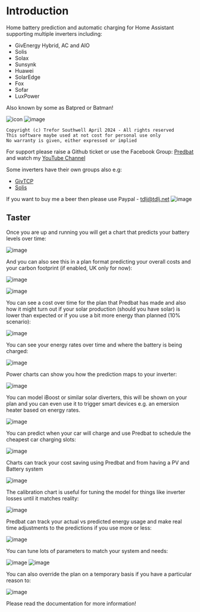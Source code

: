 # Introduction

Home battery prediction and automatic charging for Home Assistant supporting multiple inverters including:

- GivEnergy Hybrid, AC and AIO
- Solis
- Solax
- Sunsynk
- Huawei
- SolarEdge
- Fox
- Sofar
- LuxPower

Also known by some as Batpred or Batman!

![icon](https://github.com/springfall2008/batpred/assets/48591903/7c207423-1423-4f88-beb2-d1da5cfbfeeb) ![image](https://github.com/springfall2008/batpred/assets/48591903/e98a0720-d2cf-4b71-94ab-97fe09b3cee1)

```text
Copyright (c) Trefor Southwell April 2024 - All rights reserved
This software maybe used at not cost for personal use only
No warranty is given, either expressed or implied
```

For support please raise a Github ticket or use the Facebook Group: [Predbat](https://www.facebook.com/groups/1477599886299106) and
watch my [YouTube Channel](https://www.youtube.com/@springfall2008)

Some inverters have their own groups also e.g:

- [GivTCP](https://www.facebook.com/groups/615579009972782)
- [Solis](https://www.facebook.com/groups/288045168816481)

If you want to buy me a beer then please use Paypal - [tdlj@tdlj.net](mailto:tdlj@tdlj.net)
![image](https://github.com/springfall2008/batpred/assets/48591903/b3a533ef-0862-4e0b-b272-30e254f58467)

## Taster

Once you are up and running you will get a chart that predicts your battery levels over time:

![image](https://github.com/springfall2008/batpred/assets/48591903/01ad36d0-bd2f-4552-96ff-395a4183225d)

And you can also see this in a plan format predicting your overall costs and your carbon footprint (if enabled, UK only for now):

![image](https://github.com/springfall2008/batpred/assets/48591903/bac71e9d-6314-4487-a42a-2578acb4217a)

![image](https://github.com/springfall2008/batpred/assets/48591903/f3669da2-c2a4-40f0-b611-16b08bd20a2e)

You can see a cost over time for the plan that Predbat has made and also how it might turn out if your solar production (should you have solar)
is lower than expected or if you use a bit more energy than planned (10% scenario):

![image](https://github.com/springfall2008/batpred/assets/48591903/996ae721-dc93-4ed9-9897-be2bba495484)

You can see your energy rates over time and where the battery is being charged:

![image](https://github.com/springfall2008/batpred/assets/48591903/a09fb414-c2c1-4d2f-a264-9f38d156562a)

Power charts can show you how the prediction maps to your inverter:

![image](https://github.com/springfall2008/batpred/assets/48591903/a84c8de0-4f6a-48a6-81c8-09b0f7828563)

You can model iBoost or similar solar diverters, this will be shown on your plan and you can even use it to trigger smart devices e.g.
an emersion heater based on energy rates.

![image](https://github.com/springfall2008/batpred/assets/48591903/758d380c-4cfa-4e92-b53a-167496bf888c)

You can predict when your car will charge and use Predbat to schedule the cheapest car charging slots:

![image](https://github.com/springfall2008/batpred/assets/48591903/47178a50-0e6f-45ea-9972-a34f97ed94a7)

Charts can track your cost saving using Predbat and from having a PV and Battery system

![image](https://github.com/springfall2008/batpred/assets/48591903/78333838-e2a7-4050-90a7-641f1caf70d2)

The calibration chart is useful for tuning the model for things like inverter losses until it matches reality:

![image](https://github.com/springfall2008/batpred/assets/48591903/625d0ec3-181d-440c-be06-2cd912e28b6e)

Predbat can track your actual vs predicted energy usage and make real time adjustments to the predictions if you use more or less:

![image](https://github.com/springfall2008/batpred/assets/48591903/1b3d7efd-b537-4c40-810d-c8770577ad98)

You can tune lots of parameters to match your system and needs:

![image](https://github.com/springfall2008/batpred/assets/48591903/35e20052-ddc3-4815-8f88-32b327ee3fc6)
![image](https://github.com/springfall2008/batpred/assets/48591903/f6b6930a-afd7-4f79-aa9b-477a6f9f0794)

You can also override the plan on a temporary basis if you have a particular reason to:

![image](https://github.com/springfall2008/batpred/assets/48591903/c4b5fb58-d565-4569-9cfc-e91316ecc8b2)

Please read the documentation for more information!
